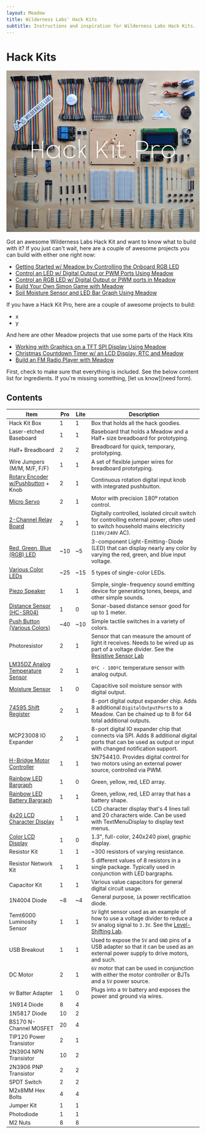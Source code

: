 ```yaml
---
layout: Meadow
title: Wilderness Labs' Hack Kits
subtitle: Instructions and inspiration for Wilderness Labs Hack Kits.
---
```



# Hack Kits

![](Hack_Kit_Pro.png)

Got an awesome Wilderness Labs Hack Kit and want to know what to build with it? If you just can't wait, here are a couple of awesome projects you can build with either one right now:

 * [Getting Started w/ Meadow by Controlling the Onboard RGB LED](https://www.hackster.io/wilderness-labs/getting-started-w-meadow-by-controlling-the-onboard-rgb-led-ea6bc0)
 * [Control an LED w/ Digital Output or PWM Ports Using Meadow](https://www.hackster.io/wilderness-labs/control-an-led-w-digital-output-or-pwm-ports-using-meadow-11005a)
 * [Control an RGB LED w/ Digital Output or PWM ports in Meadow](https://www.hackster.io/wilderness-labs/control-an-rgb-led-w-digital-output-or-pwm-ports-in-meadow-7fd611)
 * [Build Your Own Simon Game with Meadow](https://www.hackster.io/wilderness-labs/build-your-own-simon-game-with-meadow-3701d5)
 * [Soil Moisture Sensor and LED Bar Graph Using Meadow](https://www.hackster.io/wilderness-labs/soil-moisture-sensor-and-led-bar-graph-using-meadow-88c2c3)

If you have a Hack Kit Pro, here are a couple of awesome projects to build:
 
 * x
 * y

And here are other Meadow projects that use some parts of the Hack Kits

* [Working with Graphics on a TFT SPI Display Using Meadow](https://www.hackster.io/wilderness-labs/working-with-graphics-on-a-tft-spi-display-using-meadow-e2295a)
* [Christmas Countdown Timer w/ an LCD Display, RTC and Meadow](https://www.hackster.io/wilderness-labs/christmas-countdown-timer-w-an-lcd-display-rtc-and-meadow-e4cf9c)
* [Build an FM Radio Player with Meadow](https://www.hackster.io/wilderness-labs/build-an-fm-radio-player-with-meadow-8c0a63)

First, check to make sure that everything is included. See the below content list for ingredients. If you're missing something, [let us know](need form).


## Contents

| Item                   | Pro | Lite | Description |
|------------------------|-----|------|-------------|
| Hack Kit Box           | 1 | 1 | Box that holds all the hack goodies. |
| Laser-etched Baseboard | 1 | 1 | Baseboard that holds a Meadow and a Half+ size breadboard for prototyping. |
| Half+ Breadboard       | 2 | 2 | Breadboard for quick, temporary, prototyping. |
| Wire Jumpers (M/M, M/F, F/F) | 1 | 1 | A set of flexible jumper wires for breadboard prototyping. |
| [Rotary Encoder w/Pushbutton](/docs/api/Meadow.Foundation/Meadow.Foundation.Sensors.Rotary.RotaryEncoderWithButton.html) + Knob | 2 | 1 | Continuous rotation digital input knob with integrated pushbutton. |
| [Micro Servo](/docs/api/Meadow.Foundation/Meadow.Foundation.Servos.Servo.html) | 2 | 1 | Motor with precision 180º rotation control. |
| [2-Channel Relay Board](/docs/api/Meadow.Foundation/Meadow.Foundation.Relays.Relay.html)  | 2 | 1 | Digitally controlled, isolated circuit switch for controlling external power, often used to switch household mains electricity (`110V/240V` AC). |
| [Red, Green, Blue (RGB) LED](/docs/api/Meadow.Foundation/Meadow.Foundation.Leds.RgbPwmLed.html) | ~10 | ~5 | 3-component Light-Emitting-Diode (LED) that can display nearly any color by varying the red, green, and blue input voltage. |
| [Various Color LEDs](/docs/api/Meadow.Foundation/Meadow.Foundation.Leds.Led.html) | ~25 | ~15 | 5 types of single-color LEDs. |
| [Piezo Speaker](/docs/api/Meadow.Foundation/Meadow.Foundation.Audio.PiezoSpeaker.html) | 1 | 1 | Simple, single-frequency sound emitting device for generating tones, beeps, and other simple sounds. |
| [Distance Sensor (HC-SR04)](/docs/api/Meadow.Foundation/Meadow.Foundation.Sensors.Distance.HCSR04.html) | 1 | 0 | Sonar-based distance sensor good for up to 1 meter. |
| [Push Button (Various Colors)](/docs/api/Meadow.Foundation/Meadow.Foundation.Sensors.Buttons.PushButton.html) | ~40 | ~10 | Simple tactile switches in a variety of colors. |
| Photoresistor | 2 | 1 | Sensor that can measure the amount of light it receives. Needs to be wired up as part of a voltage divider. See the [Resistive Sensor Lab](/Hardware/Tutorials/Electronics/Part5/Resistive_Sensor_Lab/) |
| [LM35DZ Analog Temperature Sensor](/docs/api/Meadow.Foundation/Meadow.Foundation.Sensors.Temperature.AnalogTemperature.html) | 2 | 1 | `0ºC - 100ºC` temperature sensor with analog output. |
| [Moisture Sensor](/docs/api/Meadow.Foundation/Meadow.Foundation.Sensors.Moisture.Capacitive.html) | 1 | 0 | Capacitive soil moisture sensor with digital output. |
| [74595 Shift Register](/docs/api/Meadow.Foundation/Meadow.Foundation.ICs.IOExpanders.x74595.html) | 2 | 1 | 8-port digital output expander chip. Adds 8 additional `DigitalOutputPort`s to a Meadow. Can be chained up to 8 for 64 total additional outputs. |
| MCP23008 IO Expander | 2 | 1 | 8-port digital IO expander chip that connects via SPI. Adds 8 additional digital ports that can be used as output or input with changed notification support. |
| [H-Bridge Motor Controller](/docs/api/Meadow.Foundation/Meadow.Foundation.Motors.HBridgeMotor.html) | 1 | 1 | SN754410. Provides digital control for two motors using an external power source, controlled via PWM. |
| [Rainbow LED Bargraph](/docs/api/Meadow.Foundation/Meadow.Foundation.Leds.LedBarGraph.html) | 1 | 0 | Green, yellow, red, LED array. |
| [Rainbow LED Battery Bargraph](/docs/api/Meadow.Foundation/Meadow.Foundation.Leds.LedBarGraph.html) | 1 | 1 | Green, yellow, red, LED array that has a battery shape. |
| [4x20 LCD Character Display](http://staging-developer.wildernesslabs.co/docs/api/Meadow.Foundation/Meadow.Foundation.Displays.Lcd.CharacterDisplay.html) | 1 | 1 | LCD character display that's 4 lines tall and 20 characters wide. Can be used with TextMenuDisplay to display text menus. |
| [Color LCD Display](http://staging-developer.wildernesslabs.co/docs/api/Meadow.Foundation/Meadow.Foundation.Displays.SSD1306.html) | 1 | 0 | 1.3", full-color, 240x240 pixel, graphic display. |
| Resistor Kit | 1 | 1 | ~300 resistors of varying resistance. |
| Resistor Network Kit | 1 | 1 | 5 different values of 8 resistors in a single  package. Typically used in conjunction with LED bargraphs. |
| Capacitor Kit | 1 | 1 | Various value capacitors for general digital circuit usage. |
| 1N4004 Diode | ~8 | ~4 | General purpose, `1A` power rectification diode. |
| Temt6000 Luminosity Sensor | 1 | 1 | `5V` light sensor used as an example of how to use a voltage divider to reduce a `5V` analog signal to `3.3V`. See the [Level-Shifting Lab](http://127.0.0.1:4002/Hardware/Tutorials/Electronics/Part5/Level_Shifting_Lab/). |
| USB Breakout | 1 | 1 | Used to expose the `5V` and `GND` pins of a USB adapter so that it can be used as an external power supply to drive motors, and such. |
| DC Motor | 2 | 1 | `6V` motor that can be used in conjunction with either the motor controller or BJTs and a `5V` power source. |
| `9V` Batter Adapter | 1 | 0 | Plugs into a `9V` battery and exposes the power and ground via wires. |
| 1N914 Diode | 8 | 4 | |
| 1N5817 Diode | 10 | 2 | |
| BS170 N-Channel MOSFET | 20 | 4 | |
| TIP120 Power Transistor | 2 | 1 | |
| 2N3904 NPN Transistor | 10 | 2 | | 
| 2N3906 PNP Transistor | 2 | 2 |  |
| SPDT Switch | 2 | 2 | |
| M2x8MM Hex Bolts | 4 | 4 | |
| Jumper Kit | 1 | 1 | |
| Photodiode | 1 | 1 | |
| M2 Nuts | 8 | 8 | |